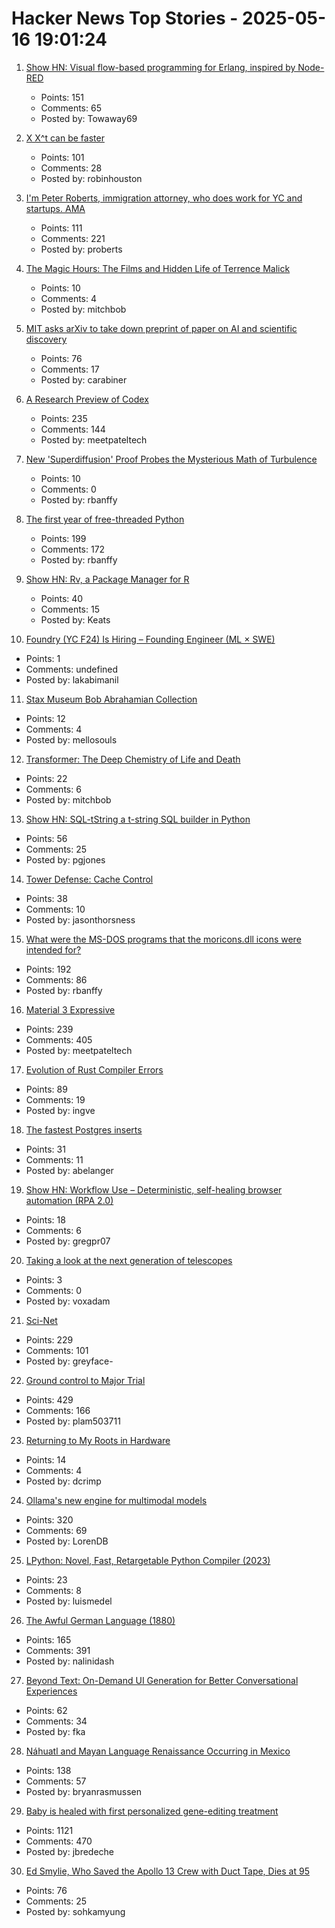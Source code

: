 # Hacker News Top Stories - 2025-05-16 19:01:24

1. [Show HN: Visual flow-based programming for Erlang, inspired by Node-RED](https://github.com/gorenje/erlang-red)
   - Points: 151
   - Comments: 65
   - Posted by: Towaway69

2. [X X^t can be faster](https://arxiv.org/abs/2505.09814)
   - Points: 101
   - Comments: 28
   - Posted by: robinhouston

3. [I'm Peter Roberts, immigration attorney, who does work for YC and startups. AMA](undefined)
   - Points: 111
   - Comments: 221
   - Posted by: proberts

4. [The Magic Hours: The Films and Hidden Life of Terrence Malick](https://www.lrb.co.uk/the-paper/v47/n09/david-thomson/cool-tricking)
   - Points: 10
   - Comments: 4
   - Posted by: mitchbob

5. [MIT asks arXiv to take down preprint of paper on AI and scientific discovery](https://economics.mit.edu/news/assuring-accurate-research-record)
   - Points: 76
   - Comments: 17
   - Posted by: carabiner

6. [A Research Preview of Codex](https://openai.com/index/introducing-codex/)
   - Points: 235
   - Comments: 144
   - Posted by: meetpateltech

7. [New 'Superdiffusion' Proof Probes the Mysterious Math of Turbulence](https://www.quantamagazine.org/new-superdiffusion-proof-probes-the-mysterious-math-of-turbulence-20250516/)
   - Points: 10
   - Comments: 0
   - Posted by: rbanffy

8. [The first year of free-threaded Python](https://labs.quansight.org/blog/free-threaded-one-year-recap)
   - Points: 199
   - Comments: 172
   - Posted by: rbanffy

9. [Show HN: Rv, a Package Manager for R](https://github.com/A2-ai/rv)
   - Points: 40
   - Comments: 15
   - Posted by: Keats

10. [Foundry (YC F24) Is Hiring – Founding Engineer (ML × SWE)](https://www.ycombinator.com/companies/foundry/jobs/uwi8b6I-founding-engineer-ml-x-swe)
   - Points: 1
   - Comments: undefined
   - Posted by: lakabimanil

11. [Stax Museum Bob Abrahamian Collection](https://bobacollection.staxmuseum.org/)
   - Points: 12
   - Comments: 4
   - Posted by: mellosouls

12. [Transformer: The Deep Chemistry of Life and Death](https://nick-lane.net/books/transformer-the-deep-chemistry-of-life-and-death/)
   - Points: 22
   - Comments: 6
   - Posted by: mitchbob

13. [Show HN: SQL-tString a t-string SQL builder in Python](https://github.com/pgjones/sql-tstring)
   - Points: 56
   - Comments: 25
   - Posted by: pgjones

14. [Tower Defense: Cache Control](https://www.jasonthorsness.com/26)
   - Points: 38
   - Comments: 10
   - Posted by: jasonthorsness

15. [What were the MS-DOS programs that the moricons.dll icons were intended for?](https://devblogs.microsoft.com/oldnewthing/20250507-00/?p=111157)
   - Points: 192
   - Comments: 86
   - Posted by: rbanffy

16. [Material 3 Expressive](https://design.google/library/expressive-material-design-google-research)
   - Points: 239
   - Comments: 405
   - Posted by: meetpateltech

17. [Evolution of Rust Compiler Errors](https://kobzol.github.io/rust/rustc/2025/05/16/evolution-of-rustc-errors.html)
   - Points: 89
   - Comments: 19
   - Posted by: ingve

18. [The fastest Postgres inserts](https://docs.hatchet.run/blog/fastest-postgres-inserts)
   - Points: 31
   - Comments: 11
   - Posted by: abelanger

19. [Show HN: Workflow Use – Deterministic, self-healing browser automation (RPA 2.0)](https://github.com/browser-use/workflow-use)
   - Points: 18
   - Comments: 6
   - Posted by: gregpr07

20. [Taking a look at the next generation of telescopes](https://arstechnica.com/space/2025/05/tuesday-telescope-taking-a-look-at-the-next-generation-of-telescopes/)
   - Points: 3
   - Comments: 0
   - Posted by: voxadam

21. [Sci-Net](https://sci-hub.se/sci-net)
   - Points: 229
   - Comments: 101
   - Posted by: greyface-

22. [Ground control to Major Trial](https://virtualize.sh/blog/ground-control-to-major-trial/)
   - Points: 429
   - Comments: 166
   - Posted by: plam503711

23. [Returning to My Roots in Hardware](https://dancrimp.nz/2025/03/31/hardware/)
   - Points: 14
   - Comments: 4
   - Posted by: dcrimp

24. [Ollama's new engine for multimodal models](https://ollama.com/blog/multimodal-models)
   - Points: 320
   - Comments: 69
   - Posted by: LorenDB

25. [LPython: Novel, Fast, Retargetable Python Compiler (2023)](https://lpython.org/blog/2023/07/lpython-novel-fast-retargetable-python-compiler/)
   - Points: 23
   - Comments: 8
   - Posted by: luismedel

26. [The Awful German Language (1880)](https://faculty.georgetown.edu/jod/texts/twain.german.html)
   - Points: 165
   - Comments: 391
   - Posted by: nalinidash

27. [Beyond Text: On-Demand UI Generation for Better Conversational Experiences](https://blog.fka.dev/blog/2025-05-16-beyond-text-only-ai-on-demand-ui-generation-for-better-conversational-experiences/)
   - Points: 62
   - Comments: 34
   - Posted by: fka

28. [Náhuatl and Mayan Language Renaissance Occurring in Mexico](https://yucatanmagazine.com/mayan-language-renaissance/)
   - Points: 138
   - Comments: 57
   - Posted by: bryanrasmussen

29. [Baby is healed with first personalized gene-editing treatment](https://www.nytimes.com/2025/05/15/health/gene-editing-personalized-rare-disorders.html)
   - Points: 1121
   - Comments: 470
   - Posted by: jbredeche

30. [Ed Smylie, Who Saved the Apollo 13 Crew with Duct Tape, Dies at 95](https://www.nytimes.com/2025/05/16/science/space/ed-smylie-dead.html)
   - Points: 76
   - Comments: 25
   - Posted by: sohkamyung

